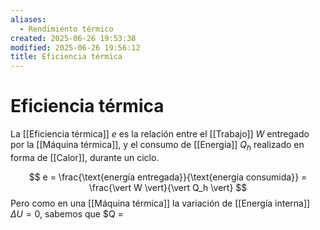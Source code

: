 ```yaml
---
aliases:
  - Rendimiento térmico
created: 2025-06-26 19:53:38
modified: 2025-06-26 19:56:12
title: Eficiencia térmica
---
```


# Eficiencia térmica

La [[Eficiencia térmica]] $e$ es la relación entre el [[Trabajo]] $W$ entregado por la [[Máquina térmica]], y el consumo de [[Energía]] $Q_h$ realizado en forma de [[Calor]], durante un ciclo.

$$
e =
\frac{\text{energía entregada}}{\text{energía consumida}} =
\frac{\vert W \vert}{\vert Q_h \vert}
$$
Pero como en una [[Máquina térmica]] la variación de [[Energía interna]] $\Delta U = 0$, sabemos que $Q =